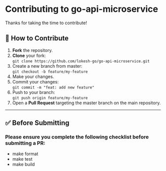 # Contributing to go-api-microservice

Thanks for taking the time to contribute!

## 👣 How to Contribute

1. **Fork** the repository.
2. **Clone** your fork:  
   `git clone https://github.com/lokesh-go/go-api-microservice.git`
3. Create a new branch from master:  
   `git checkout -b feature/my-feature`
4. Make your changes.
5. Commit your changes:  
   `git commit -m "feat: add new feature"`
6. Push to your branch:  
   `git push origin feature/my-feature`
7. Open a **Pull Request** targeting the master branch on the main repository.

---

## ✅ Before Submitting

### Please ensure you complete the following checklist before submitting a PR:
- make format
- make test
- make build